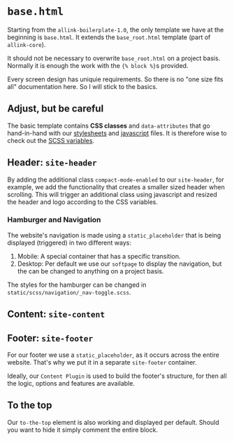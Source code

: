 # `base.html`

Starting from the `allink-boilerplate-1.0`, the only template we have at the beginning is `base.html`. It extends the `base_root.html` template (part of `allink-core`).

It should not be necessary to overwrite `base_root.html` on a project basis. Normally it is enough the work with the `{% block %}`s provided.

Every screen design has uniquie requirements. So there is no "one size fits all" documentation here. So I will stick to the basics.

## Adjust, but be careful

The basic template contains <strong>CSS classes</strong> and `data-attributes` that go hand-in-hand with our [stylesheets](../stylesheets/usage.md) and [javascript](../javascript/usage.md) files. It is therefore wise to check out the [SCSS variables](../stylesheets/variables.md).

## Header: `site-header`

By adding the additional class `compact-mode-enabled` to our `site-header`, for example, we add the functionality that creates a smaller sized header when scrolling. This will trigger an additional class using javascript and resized the header and logo according to the CSS variables.

### Hamburger and Navigation

The website's navigation is made using a `static_placeholder` that is being displayed (triggered) in two different ways:

1. Mobile: A special container that has a specific transition.
2. Desktop: Per default we use our `softpage` to display the navigation, but the can be changed to anything on a project basis.

The styles for the hamburger can be changed in `static/scss/navigation/_nav-toggle.scss`.

## Content: `site-content`



## Footer: `site-footer`

For our footer we use a `static_placeholder`, as it occurs across the entire website. That's why we put it in a separate `site-footer` container.

Ideally, our `Content Plugin` is used to build the footer's structure, for then all the logic, options and features are available.

## To the top

Our `to-the-top` element is also working and displayed per default. Should you want to hide it simply comment the entire block.

